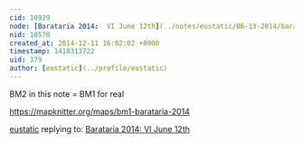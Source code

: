 ```yaml
---
cid: 10929
node: [Barataria 2014:  VI June 12th](../notes/eustatic/06-13-2014/barataria-2014-vii-june-12th)
nid: 10570
created_at: 2014-12-11 16:02:02 +0000
timestamp: 1418313722
uid: 379
author: [eustatic](../profile/eustatic)
---
```


BM2 in this note = BM1 for real

https://mapknitter.org/maps/bm1-barataria-2014

[eustatic](../profile/eustatic) replying to: [Barataria 2014:  VI June 12th](../notes/eustatic/06-13-2014/barataria-2014-vii-june-12th)

